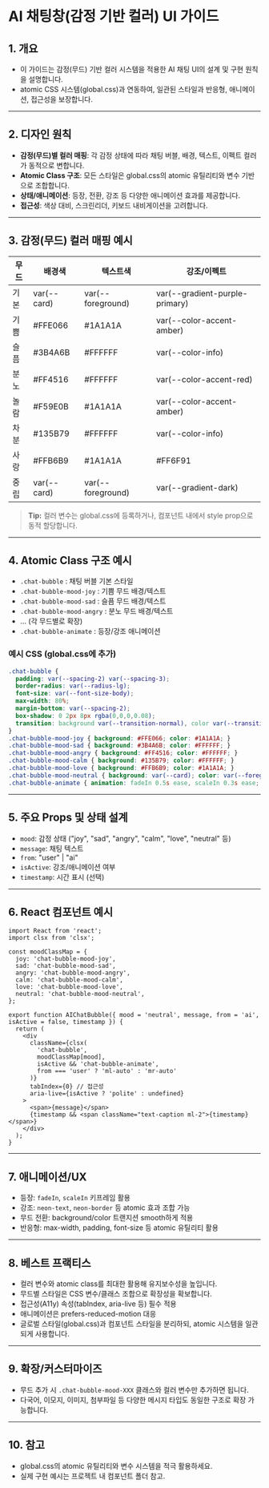 # AI 채팅창(감정 기반 컬러) UI 가이드

## 1. 개요
- 이 가이드는 감정(무드) 기반 컬러 시스템을 적용한 AI 채팅 UI의 설계 및 구현 원칙을 설명합니다.
- atomic CSS 시스템(global.css)과 연동하여, 일관된 스타일과 반응형, 애니메이션, 접근성을 보장합니다.

---

## 2. 디자인 원칙
- **감정(무드)별 컬러 매핑**: 각 감정 상태에 따라 채팅 버블, 배경, 텍스트, 이펙트 컬러가 동적으로 변합니다.
- **Atomic Class 구조**: 모든 스타일은 global.css의 atomic 유틸리티와 변수 기반으로 조합합니다.
- **상태/애니메이션**: 등장, 전환, 강조 등 다양한 애니메이션 효과를 제공합니다.
- **접근성**: 색상 대비, 스크린리더, 키보드 내비게이션을 고려합니다.

---

## 3. 감정(무드) 컬러 매핑 예시
| 무드      | 배경색                | 텍스트색           | 강조/이펙트           |
|-----------|----------------------|--------------------|-----------------------|
| 기본      | var(--card)          | var(--foreground)  | var(--gradient-purple-primary) |
| 기쁨      | #FFE066              | #1A1A1A            | var(--color-accent-amber)      |
| 슬픔      | #3B4A6B              | #FFFFFF            | var(--color-info)             |
| 분노      | #FF4516              | #FFFFFF            | var(--color-accent-red)        |
| 놀람      | #F59E0B              | #1A1A1A            | var(--color-accent-amber)      |
| 차분      | #135B79              | #FFFFFF            | var(--color-info)             |
| 사랑      | #FFB6B9              | #1A1A1A            | #FF6F91                      |
| 중립      | var(--card)          | var(--foreground)  | var(--gradient-dark)           |

> **Tip:** 컬러 변수는 global.css에 등록하거나, 컴포넌트 내에서 style prop으로 동적 할당합니다.

---

## 4. Atomic Class 구조 예시
- `.chat-bubble` : 채팅 버블 기본 스타일
- `.chat-bubble-mood-joy` : 기쁨 무드 배경/텍스트
- `.chat-bubble-mood-sad` : 슬픔 무드 배경/텍스트
- `.chat-bubble-mood-angry` : 분노 무드 배경/텍스트
- ... (각 무드별로 확장)
- `.chat-bubble-animate` : 등장/강조 애니메이션

### 예시 CSS (global.css에 추가)
```css
.chat-bubble {
  padding: var(--spacing-2) var(--spacing-3);
  border-radius: var(--radius-lg);
  font-size: var(--font-size-body);
  max-width: 80%;
  margin-bottom: var(--spacing-2);
  box-shadow: 0 2px 8px rgba(0,0,0,0.08);
  transition: background var(--transition-normal), color var(--transition-normal);
}
.chat-bubble-mood-joy { background: #FFE066; color: #1A1A1A; }
.chat-bubble-mood-sad { background: #3B4A6B; color: #FFFFFF; }
.chat-bubble-mood-angry { background: #FF4516; color: #FFFFFF; }
.chat-bubble-mood-calm { background: #135B79; color: #FFFFFF; }
.chat-bubble-mood-love { background: #FFB6B9; color: #1A1A1A; }
.chat-bubble-mood-neutral { background: var(--card); color: var(--foreground); }
.chat-bubble-animate { animation: fadeIn 0.5s ease, scaleIn 0.3s ease; }
```

---

## 5. 주요 Props 및 상태 설계
- `mood`: 감정 상태 ("joy", "sad", "angry", "calm", "love", "neutral" 등)
- `message`: 채팅 텍스트
- `from`: "user" | "ai"
- `isActive`: 강조/애니메이션 여부
- `timestamp`: 시간 표시 (선택)

---

## 6. React 컴포넌트 예시
```tsx
import React from 'react';
import clsx from 'clsx';

const moodClassMap = {
  joy: 'chat-bubble-mood-joy',
  sad: 'chat-bubble-mood-sad',
  angry: 'chat-bubble-mood-angry',
  calm: 'chat-bubble-mood-calm',
  love: 'chat-bubble-mood-love',
  neutral: 'chat-bubble-mood-neutral',
};

export function AIChatBubble({ mood = 'neutral', message, from = 'ai', isActive = false, timestamp }) {
  return (
    <div
      className={clsx(
        'chat-bubble',
        moodClassMap[mood],
        isActive && 'chat-bubble-animate',
        from === 'user' ? 'ml-auto' : 'mr-auto'
      )}
      tabIndex={0} // 접근성
      aria-live={isActive ? 'polite' : undefined}
    >
      <span>{message}</span>
      {timestamp && <span className="text-caption ml-2">{timestamp}</span>}
    </div>
  );
}
```

---

## 7. 애니메이션/UX
- 등장: `fadeIn`, `scaleIn` 키프레임 활용
- 강조: `neon-text`, `neon-border` 등 atomic 효과 조합 가능
- 무드 전환: background/color 트랜지션 smooth하게 적용
- 반응형: max-width, padding, font-size 등 atomic 유틸리티 활용

---

## 8. 베스트 프랙티스
- 컬러 변수와 atomic class를 최대한 활용해 유지보수성을 높입니다.
- 무드별 스타일은 CSS 변수/클래스 조합으로 확장성을 확보합니다.
- 접근성(A11y) 속성(tabIndex, aria-live 등) 필수 적용
- 애니메이션은 prefers-reduced-motion 대응
- 글로벌 스타일(global.css)과 컴포넌트 스타일을 분리하되, atomic 시스템을 일관되게 사용합니다.

---

## 9. 확장/커스터마이즈
- 무드 추가 시 `.chat-bubble-mood-XXX` 클래스와 컬러 변수만 추가하면 됩니다.
- 다국어, 이모지, 이미지, 첨부파일 등 다양한 메시지 타입도 동일한 구조로 확장 가능합니다.

---

## 10. 참고
- global.css의 atomic 유틸리티와 변수 시스템을 적극 활용하세요.
- 실제 구현 예시는 프로젝트 내 컴포넌트 폴더 참고.
